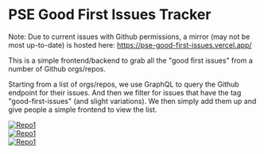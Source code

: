 # PSE Good First Issues Tracker

Note: Due to current issues with Github permissions, a mirror (may not be most up-to-date) is hosted here: https://pse-good-first-issues.vercel.app/

This is a simple frontend/backend to grab all the "good first issues" from a number of Github orgs/repos.

Starting from a list of orgs/repos, we use GraphQL to query the Github endpoint for their issues. And then we filter for issues that have the tag "good-first-issues" (and slight variations). We then simply add them up and give people a simple frontend to view the list.

[![Repo1](https://pse-gfis.vercel.app/api/repo-preview)](https://pse-gfis.vercel.app/)  
[![Repo1](https://pse-gfis.vercel.app/api/issue-preview)](https://pse-gfis.vercel.app/)  
[![Repo1](https://pse-gfis.vercel.app/api/issue-preview)](https://pse-gfis.vercel.app/)
